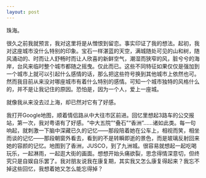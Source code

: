 ```yaml
---
layout: post
---
```

珠海。

很久之前我就预言，我对这里将是从憎恨到留恋。事实印证了我的想法。起初，我对这座城市没什么特别的印象。宝石一样湛蓝的天空，满城随处可见的山和树，随风涌动的、时而让人舒畅时而让人欣喜的新鲜空气，潮湿而狭窄的风，脏兮兮的海岸，台风来临时整个城市都随之摇曳。仅此而已。这些不同特征如果仅仅是强加到一个城市上就可以引起什么感情的话，那么把这些符号换到其他城市上依然也可。然而我目前从来没对哪座城市有着什么特别的感情。可知一个城市独特的风格什么的，并不是让我记住的原因。恐怕是，因为一个人，爱上一座城。

就像我从来没去过上海，却已然对它有了好感。

我打开Google地图，顺着情侣路从中大往市区前进。回忆里想起3路车的公交报站，第一次，我对粤语有了好感。“中大五院”“叠石”“香洲”……诸如此类。每一句响起，就刺激一下脑中深藏已久的记忆——那段陪着她在公车上，相视而笑，相坐而谈的记忆——那段朝窗外看去，看到的不是转瞬即逝的景色，而是玻璃反射回来她的容颜的记忆。地图到了香洲，JUSCO，到了九洲城。很容易就想起一起吃喝玩乐，一起淋雨，一起逛大街的画面。想想开始头痛欲裂，思念得情深意切，但终究只是自娱自乐罢了。我对朋友说我在康复期，其实我又怎么康复得起来？我忘不掉这些回忆，我想着她又怎么能忘得掉？